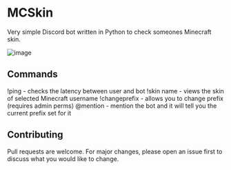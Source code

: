 # MCSkin
Very simple Discord bot written in Python to check someones Minecraft skin.

![image](https://cdn.discordapp.com/attachments/922873921517268993/1089037694086156318/image.png)

## Commands

!ping - checks the latency between user and bot
!skin name - views the skin of selected Minecraft username
!changeprefix - allows you to change prefix (requires admin perms)
@mention - mention the bot and it will tell you the current prefix set for it

## Contributing

Pull requests are welcome. For major changes, please open an issue first
to discuss what you would like to change.

